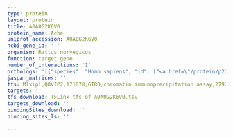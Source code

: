```yaml
---
type: protein
layout: protein
title: A0A0G2K6V0
protein_name: Ache
uniprot_accession: A0A0G2K6V0
ncbi_gene_id: '-'
organism: Rattus norvegicus
function: target gene
number_of_interactions: '1'
orthologs: '[{"species": "Homo sapiens", "id": ["<a href=\"/protein/p22303\">P22303</a>"]}, {"species": "Danio rerio", "id": ["<a href=\"/protein/q9dde3\">Q9DDE3</a>"]}, {"species": "Mus musculus", "id": ["<a href=\"/protein/p21836\">P21836</a>"]}, {"species": "Caenorhabditis elegans", "id": ["<a href=\"/protein/g5edn1\">G5EDN1</a>", "<a href=\"/protein/p38433\">P38433</a>"]}]'
jaspar_matrices: ''
tfs: Mlxipl,Q8VIP2,171078,GTRD,chromatin immunoprecipitation assay,27924024%5Buid%5D,No
targets: ''
tfs_download: TFLink_tfs_of_A0A0G2K6V0.tsv
targets_download: ''
bindingSites_download: ''
binding_sites_ls: ''

---
```

